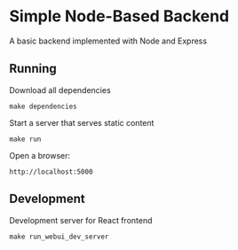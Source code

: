 # Simple Node-Based Backend
A basic backend implemented with Node and Express

## Running
Download all dependencies
```
make dependencies
```

Start a server that serves static content
```
make run
```
Open a browser:
```
http://localhost:5000
```

## Development
Development server for React frontend
```
make run_webui_dev_server
```
